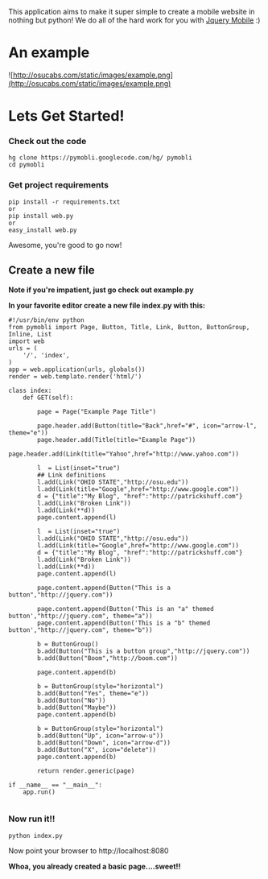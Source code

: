 This application aims to make it super simple to create a mobile website in nothing but python!  We do all of the hard work for you with [Jquery Mobile](http://jquerymobile.com) :)

# An example #

![http://osucabs.com/static/images/example.png](http://osucabs.com/static/images/example.png)

# Lets Get Started! #

### Check out the code ###
```
hg clone https://pymobli.googlecode.com/hg/ pymobli 
cd pymobli
```
### Get project requirements ###
```
pip install -r requirements.txt
or 
pip install web.py
or
easy_install web.py
```
Awesome, you're good to go now!

## Create a new file ##
**Note if you're impatient, just go check out example.py**

**In your favorite editor create a new file index.py with this:**

```
#!/usr/bin/env python
from pymobli import Page, Button, Title, Link, Button, ButtonGroup, Inline, List
import web
urls = (
    '/', 'index',
)
app = web.application(urls, globals())
render = web.template.render('html/')

class index:        
    def GET(self):

        page = Page("Example Page Title")

        page.header.add(Button(title="Back",href="#", icon="arrow-l", theme="e"))
        page.header.add(Title(title="Example Page"))
        page.header.add(Link(title="Yahoo",href="http://www.yahoo.com"))

        l  = List(inset="true")
        ## Link definitions
        l.add(Link("OHIO STATE","http://osu.edu"))
        l.add(Link(title="Google",href="http://www.google.com"))
        d = {"title":"My Blog", "href":"http://patrickshuff.com"}
        l.add(Link("Broken Link"))
        l.add(Link(**d))
        page.content.append(l)

        l  = List(inset="true")
        l.add(Link("OHIO STATE","http://osu.edu"))
        l.add(Link(title="Google",href="http://www.google.com"))
        d = {"title":"My Blog", "href":"http://patrickshuff.com"}
        l.add(Link("Broken Link"))
        l.add(Link(**d))
        page.content.append(l)

        page.content.append(Button("This is a button","http://jquery.com"))

        page.content.append(Button('This is an "a" themed button',"http://jquery.com", theme="a"))
        page.content.append(Button('This is a "b" themed button',"http://jquery.com", theme="b"))
        
        b = ButtonGroup()
        b.add(Button("This is a button group","http://jquery.com"))
        b.add(Button("Boom","http://boom.com"))

        page.content.append(b)

        b = ButtonGroup(style="horizontal")
        b.add(Button("Yes", theme="e"))
        b.add(Button("No"))
        b.add(Button("Maybe"))
        page.content.append(b)

        b = ButtonGroup(style="horizontal")
        b.add(Button("Up", icon="arrow-u"))
        b.add(Button("Down", icon="arrow-d"))
        b.add(Button("X", icon="delete"))
        page.content.append(b)

        return render.generic(page)

if __name__ == "__main__":
    app.run()


```
### Now run it!! ###
```
python index.py
```

Now point your browser to http://localhost:8080

**Whoa, you already created a basic page....sweet!!**
